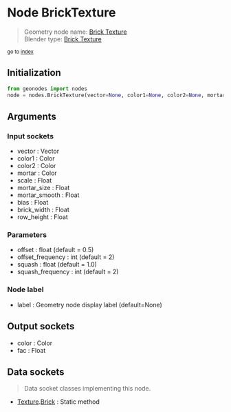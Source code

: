 
# Node BrickTexture

> Geometry node name: [Brick Texture](https://docs.blender.org/manual/en/latest/modeling/geometry_nodes/material/brick_texture.html)<br>
  Blender type: [Brick Texture](https://docs.blender.org/api/current/bpy.types.ShaderNodeTexBrick.html)
  
<sub>go to [index](/docs/index.md)</sub>

## Initialization

```python
from geonodes import nodes
node = nodes.BrickTexture(vector=None, color1=None, color2=None, mortar=None, scale=None, mortar_size=None, mortar_smooth=None, bias=None, brick_width=None, row_height=None, offset=0.5, offset_frequency=2, squash=1.0, squash_frequency=2, label=None)
```



## Arguments


### Input sockets

- vector : Vector
- color1 : Color
- color2 : Color
- mortar : Color
- scale : Float
- mortar_size : Float
- mortar_smooth : Float
- bias : Float
- brick_width : Float
- row_height : Float

### Parameters

- offset : float (default = 0.5)
- offset_frequency : int (default = 2)
- squash : float (default = 1.0)
- squash_frequency : int (default = 2)

### Node label

- label : Geometry node display label (default=None)

## Output sockets

- color : Color
- fac : Float

## Data sockets

> Data socket classes implementing this node.
  
  
- [Texture](/docs/sockets/Texture.md).[Brick](/docs/sockets/Texture.md#brick) : Static method
  
